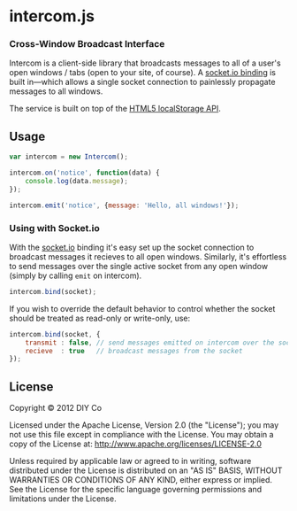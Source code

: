 # intercom.js
### Cross-Window Broadcast Interface

Intercom is a client-side library that broadcasts messages to all of a user's open windows / tabs (open to your site, of course). A [socket.io binding](#using-with-socketio) is built in—which allows a single socket connection to painlessly propagate messages to all windows.

The service is built on top of the [HTML5 localStorage API](http://www.w3.org/TR/webstorage/#the-localstorage-attribute).

## Usage

```javascript
var intercom = new Intercom();

intercom.on('notice', function(data) {
	console.log(data.message);
});

intercom.emit('notice', {message: 'Hello, all windows!'});
```

### Using with Socket.io

With the [socket.io](http://socket.io/) binding it's easy set up the socket connection to broadcast messages it recieves to all open windows. Similarly, it's effortless to send messages over the single active socket from any open window (simply by calling `emit` on intercom).

```javascript
intercom.bind(socket);
```

If you wish to override the default behavior to control whether the socket should be treated as read-only or write-only, use:

```javascript
intercom.bind(socket, {
	transmit : false, // send messages emitted on intercom over the socket
	recieve  : true   // broadcast messages from the socket
});
```


## License

Copyright &copy; 2012 DIY Co

Licensed under the Apache License, Version 2.0 (the "License"); you may not use this file except in compliance with the License. You may obtain a copy of the License at: http://www.apache.org/licenses/LICENSE-2.0

Unless required by applicable law or agreed to in writing, software distributed under the License is distributed on an "AS IS" BASIS, WITHOUT WARRANTIES OR CONDITIONS OF ANY KIND, either express or implied. See the License for the specific language governing permissions and limitations under the License.